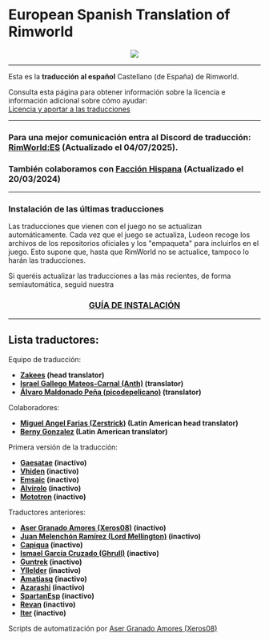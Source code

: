 # European Spanish Translation of Rimworld

<div align="center">
	<img src="https://github.com/Ludeon/RimWorld-Spanish/blob/master/Core/LangIcon.png" />
</div>

---

Esta es la **traducción al español** Castellano (de España) de Rimworld.

Consulta esta página para obtener información sobre la licencia e información adicional sobre cómo ayudar:<br>
[Licencia y aportar a las traducciones](http://ludeon.com/forums/index.php?topic=2933.0)

---

### Para una mejor comunicación entra al Discord de traducción: [RimWorld:ES](https://discord.gg/VA9u47FruM) (Actualizado el 04/07/2025).

### También colaboramos con [Facción Hispana](https://discord.gg/EjK52KM) (Actualizado el 20/03/2024)

---

### Instalación de las últimas traducciones

Las traducciones que vienen con el juego no se actualizan automáticamente.
Cada vez que el juego se actualiza, Ludeon recoge los archivos de los repositorios oficiales y los "empaqueta" para incluirlos en el juego. Esto supone que, hasta que RimWorld no se actualice, tampoco lo harán las traducciones.

Si queréis actualizar las traducciones a las más recientes, de forma semiautomática, seguid nuestra

<div align="center">
	<h3> <a href="Scripts/InstallGuide.md">GUÍA DE INSTALACIÓN</a> </h3>
</div>

---

## Lista traductores:

Equipo de traducción:

- **[Zakees](https://github.com/Zakees) (head translator)**
- **[Israel Gallego Mateos-Carnal (Anth)](https://github.com/Wolf-Igmc4) (translator)**
- **[Álvaro Maldonado Peña (picodepelicano)](https://github.com/picodepelicano) (translator)**

Colaboradores:

- **[Miguel Angel Farias (Zerstrick)](https://github.com/Zerstrick) (Latin American head translator)**
- **[Berny Gonzalez](https://github.com/BernyGonzalez) (Latin American translator)**

Primera versión de la traducción:

- **[Gaesatae](https://github.com/Gaesatae) (inactivo)**
- **[Vhiden](https://github.com/Vhiden) (inactivo)**
- **[Emsaic](https://github.com/Emsaic) (inactivo)**
- **[Alvirolo](https://github.com/Alvirolo) (inactivo)**
- **[Mototron](https://github.com/Mototron) (inactivo)**

Traductores anteriores:

- **[Aser Granado Amores (Xeros08)](https://github.com/Xeros08) (inactivo)**
- **[Juan Melenchón Ramírez (Lord Mellington)](https://github.com/LordMellington) (inactivo)**
- **[Capiqua](https://github.com/capiqua) (inactivo)**
- **[Ismael García Cruzado (Ghrull)](https://github.com/Ghrull) (inactivo)**
- **[Guntrek](https://github.com/Guntrek) (inactivo)**
- **[Yllelder](https://github.com/Yllelder) (inactivo)**
- **[Amatiasq](https://github.com/amatiasq) (inactivo)**
- **[Azarashi](https://github.com/AzarashiEsp) (inactivo)**
- **[SpartanEsp](https://github.com/SpartanEsp) (inactivo)**
- **[Revan](https://github.com/revanfischer) (inactivo)**
- **[Iter](https://github.com/1ter) (inactivo)**

Scripts de automatización por [Aser Granado Amores (Xeros08)](https://github.com/Xeros08)

